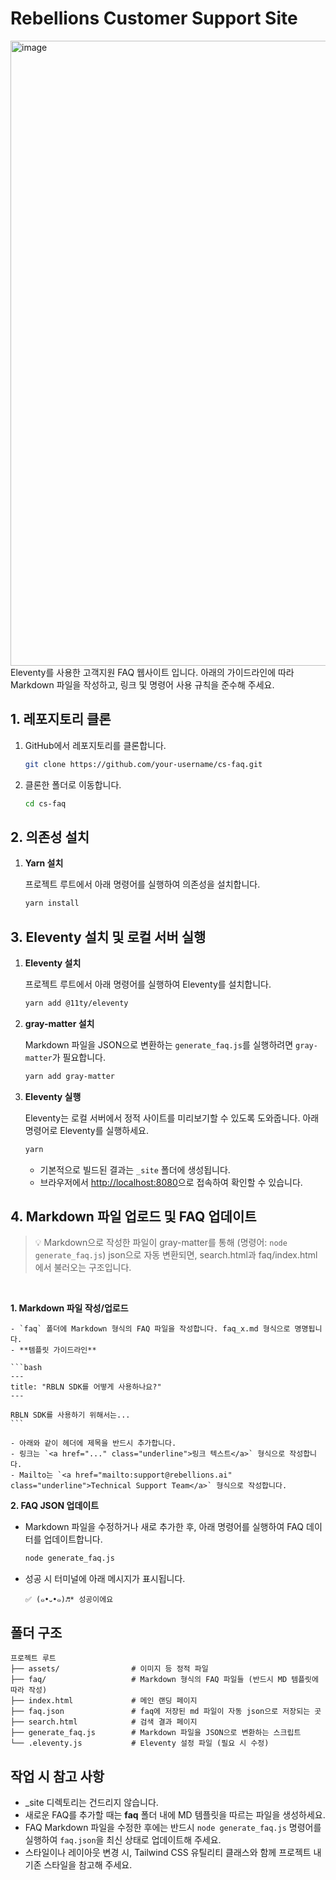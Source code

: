# Rebellions Customer Support Site

<img width="1000" alt="image" src="https://github.com/user-attachments/assets/23c124b0-3425-4c3e-a776-fbd6e202c790"/>
<br>
Eleventy를 사용한 고객지원 FAQ 웹사이트 입니다. 아래의 가이드라인에 따라 Markdown 파일을 작성하고, 링크 및 명령어 사용 규칙을 준수해 주세요.

## 1. 레포지토리 클론

1. GitHub에서 레포지토리를 클론합니다.
    
    ```bash
    git clone https://github.com/your-username/cs-faq.git
    ```
    
2. 클론한 폴더로 이동합니다.
    
    ```bash
    cd cs-faq
    ```
    
## 2. 의존성 설치

1. **Yarn 설치**
    
    프로젝트 루트에서 아래 명령어를 실행하여 의존성을 설치합니다.
    
    ```bash
    yarn install
    ```
    
## 3. Eleventy 설치 및 로컬 서버 실행

1. **Eleventy 설치**
    
    프로젝트 루트에서 아래 명령어를 실행하여 Eleventy를 설치합니다.
    
    ```bash
    yarn add @11ty/eleventy
    ```
    
2. **gray-matter 설치**
    
    Markdown 파일을 JSON으로 변환하는 `generate_faq.js`를 실행하려면 `gray-matter`가 필요합니다.
    
    ```bash
    yarn add gray-matter
    ```
    
3. **Eleventy 실행**
    
    Eleventy는 로컬 서버에서 정적 사이트를 미리보기할 수 있도록 도와줍니다. 아래 명령어로 Eleventy를 실행하세요.
    
    ```bash
    yarn 
    ```
    
    - 기본적으로 빌드된 결과는 `_site` 폴더에 생성됩니다.
    - 브라우저에서 [http://localhost:8080](http://localhost:8080/)으로 접속하여 확인할 수 있습니다.

## 4. Markdown 파일 업로드 및 FAQ 업데이트

> 💡 Markdown으로 작성한 파일이 gray-matter를 통해 (명령어: `node generate_faq.js`) json으로 자동 변환되면, search.html과 faq/index.html에서 불러오는 구조입니다.
<br>

**1. Markdown 파일 작성/업로드**

    - `faq` 폴더에 Markdown 형식의 FAQ 파일을 작성합니다. faq_x.md 형식으로 명명됩니다.
    - **템플릿 가이드라인**
    
    ```bash
    ---
    title: "RBLN SDK를 어떻게 사용하나요?"
    ---
    
    RBLN SDK를 사용하기 위해서는...
    ```
    
    - 아래와 같이 헤더에 제목을 반드시 추가합니다.
    - 링크는 `<a href="..." class="underline">링크 텍스트</a>` 형식으로 작성합니다.
    - Mailto는 `<a href="mailto:support@rebellions.ai" class="underline">Technical Support Team</a>` 형식으로 작성합니다.

**2. FAQ JSON 업데이트**

- Markdown 파일을 수정하거나 새로 추가한 후, 아래 명령어를 실행하여 FAQ 데이터를 업데이트합니다.

    ```bash
    node generate_faq.js
    ```

- 성공 시 터미널에 아래 메시지가 표시됩니다.
    
    ```
    ✅ (๑•᎑•๑)♬* 성공이에요
    ```
    
## 폴더 구조

```
프로젝트 루트
├── assets/                # 이미지 등 정적 파일
├── faq/                   # Markdown 형식의 FAQ 파일들 (반드시 MD 템플릿에 따라 작성)
├── index.html             # 메인 랜딩 페이지
├── faq.json               # faq에 저장된 md 파일이 자동 json으로 저장되는 곳
├── search.html            # 검색 결과 페이지
├── generate_faq.js        # Markdown 파일을 JSON으로 변환하는 스크립트
└── .eleventy.js           # Eleventy 설정 파일 (필요 시 수정)

```

## 작업 시 참고 사항

- _site 디렉토리는 건드리지 않습니다.
- 새로운 FAQ를 추가할 때는 **faq** 폴더 내에 MD 템플릿을 따르는 파일을 생성하세요.
- FAQ Markdown 파일을 수정한 후에는 반드시 `node generate_faq.js` 명령어를 실행하여 `faq.json`을 최신 상태로 업데이트해 주세요.
- 스타일이나 레이아웃 변경 시, Tailwind CSS 유틸리티 클래스와 함께 프로젝트 내 기존 스타일을 참고해 주세요.
